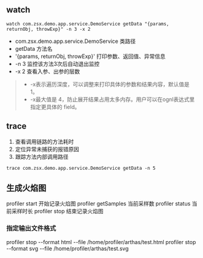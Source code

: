 ## watch



```
watch com.zsx.demo.app.service.DemoService getData "{params, returnObj, throwExp}" -n 3 -x 2
```
* com.zsx.demo.app.service.DemoService 类路径
* getData 方法名
* '{params, returnObj, throwExp}' 打印参数、返回值、异常信息
* -n 3 监控该方法3次后自动退出监控
* -x 2 查看入参、出参的层数



> - -x表示遍历深度，可以调整来打印具体的参数和结果内容，默认值是 1。
>- -x最大值是 4，防止展开结果占用太多内存。用户可以在ognl表达式里指定更具体的 field。




## trace

1. 查看调用链路的方法耗时
2. 定位异常未捕获的报错原因
3. 跟踪方法内部调用路径


```
trace com.zsx.demo.app.service.DemoService getData -n 5
```










## 生成火焰图

profiler start        开始记录火焰图
profiler getSamples   当前采样数
profiler status       当前采样时长
profiler stop         结束记录火焰图

### 指定输出文件格式
profiler stop --format html --file /home/profiler/arthas/test.html
profiler stop --format svg  --file /home/profiler/arthas/test.svg

